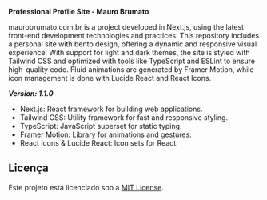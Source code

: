**Professional Profile Site - Mauro Brumato**

maurobrumato.com.br is a project developed in Next.js, using the latest front-end development technologies and practices. This repository includes a personal site with bento design, offering a dynamic and responsive visual experience. With support for light and dark themes, the site is styled with Tailwind CSS and optimized with tools like TypeScript and ESLint to ensure high-quality code. Fluid animations are generated by Framer Motion, while icon management is done with Lucide React and React Icons.

***Version: 1.1.0***

- Next.js: React framework for building web applications.
- Tailwind CSS: Utility framework for fast and responsive styling.
- TypeScript: JavaScript superset for static typing.
- Framer Motion: Library for animations and gestures.
- React Icons & Lucide React: Icon sets for React.

## Licença

Este projeto está licenciado sob a [MIT License](LICENSE).
